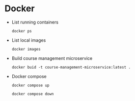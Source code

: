 # Docker

* List running containers
    ```shell
    docker ps
    ```

* List local images
    ```shell
    docker images
    ```

* Build course management microservice
    ```shell
    docker buid -t course-management-microservice:latest .
    ```

* Docker compose
    ```shell
    docker compose up
    ```

    ```shell
    docker compose down
    ```

